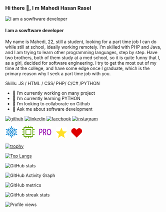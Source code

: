 ### Hi there 👋, I m Mahedi Hasan Rasel
![I am a sowftware developer ](https://scontent.fdac27-1.fna.fbcdn.net/v/t1.6435-9/76204104_890681584660511_7069189953564966912_n.jpg?_nc_cat=111&ccb=1-5&_nc_sid=174925&_nc_eui2=AeE8V7j9oqEi5AYUpEIqW18cbR1hkR3MSP9tHWGRHcxI_35r0NOkalnuFAl2f57PbmW3kqCMQFylbifJK-XM3FXU&_nc_ohc=FI9pkkAH4cgAX8EoFVl&_nc_ht=scontent.fdac27-1.fna&oh=c79ea22dcf36343a875b3641602b4ff1&oe=61CE7A75)
#### I am a sowftware developer 
My name is Mahedi, 22, still a student, looking for a part time job I can do while still at school, ideally working remotely. I’m skilled with PHP and Java, and I am trying to learn other programming languages, step by step. Have two brothers, both of them study at a med school, so it is quite funny that I, as a girl, decided for software engineering. I try to get the most out of my time at the college, and have some edge once I graduate, which is the primary reason why I seek a part time job with you.

Skills:  JS / HTML / CSS/ PHP/ C/C# /PYTHON

- 🔭 I’m currently working on many project 
- 🌱 I’m currently learning PYTHON 
- 👯 I’m looking to collaborate on Github 
- 💬 Ask me about software development 


[<img src='https://cdn.jsdelivr.net/npm/simple-icons@3.0.1/icons/github.svg' alt='github' height='40'>](https://github.com/MahediHasanRasel)  [<img src='https://cdn.jsdelivr.net/npm/simple-icons@3.0.1/icons/linkedin.svg' alt='linkedin' height='40'>](https://www.linkedin.com/in/https://www.linkedin.com/in/mahedi-hasan-rasel-a6b7a517b//)  [<img src='https://cdn.jsdelivr.net/npm/simple-icons@3.0.1/icons/facebook.svg' alt='facebook' height='40'>](https://www.facebook.com/https://www.facebook.com/mehedi182641/)  [<img src='https://cdn.jsdelivr.net/npm/simple-icons@3.0.1/icons/instagram.svg' alt='instagram' height='40'>](https://www.instagram.com/https://www.instagram.com/mahedi_hasan_rasel//)  

<a href='https://archiveprogram.github.com/'><img src='https://raw.githubusercontent.com/acervenky/animated-github-badges/master/assets/acbadge.gif' width='40' height='40'></a> <a href='https://docs.github.com/en/developers'><img src='https://raw.githubusercontent.com/acervenky/animated-github-badges/master/assets/devbadge.gif' width='40' height='40'></a> <a href='https://github.com/pricing'><img src='https://raw.githubusercontent.com/acervenky/animated-github-badges/master/assets/pro.gif' width='40' height='40'></a> <a href='https://stars.github.com/'><img src='https://raw.githubusercontent.com/acervenky/animated-github-badges/master/assets/starbadge.gif' width='35' height='35'></a> <a href='https://docs.github.com/en/github/supporting-the-open-source-community-with-github-sponsors'><img src='https://raw.githubusercontent.com/acervenky/animated-github-badges/master/assets/sponsorbadge.gif' width='35' height='35'></a> 

[![trophy](https://github-profile-trophy.vercel.app/?username=MahediHasanRasel)](https://github.com/ryo-ma/github-profile-trophy)

[![Top Langs](https://github-readme-stats.vercel.app/api/top-langs/?username=MahediHasanRasel)](https://github.com/anuraghazra/github-readme-stats)

![GitHub stats](https://github-readme-stats.vercel.app/api?username=MahediHasanRasel&show_icons=true&count_private=true)  

![GitHub Activity Graph](https://activity-graph.herokuapp.com/graph?username=MahediHasanRasel)  

![GitHub metrics](https://metrics.lecoq.io/MahediHasanRasel)  

![GitHub streak stats](https://github-readme-streak-stats.herokuapp.com/?user=MahediHasanRasel)  

![Profile views](https://gpvc.arturio.dev/MahediHasanRasel)  
